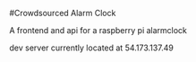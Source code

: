 #Crowdsourced Alarm Clock

A frontend and api for a raspberry pi alarmclock

dev server currently located at 54.173.137.49
